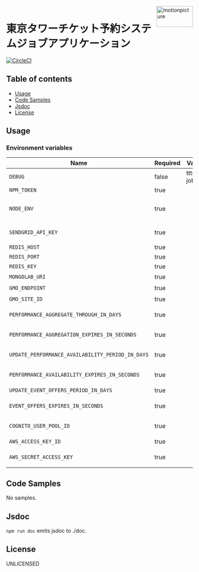<img src="https://motionpicture.jp/images/common/logo_01.svg" alt="motionpicture" title="motionpicture" align="right" height="56" width="98"/>

# 東京タワーチケット予約システムジョブアプリケーション

[![CircleCI](https://circleci.com/gh/motionpicture/ttts-jobs.svg?style=svg&circle-token=86145ada73c0363eac14e60f4449f912b6a17e09)](https://circleci.com/gh/motionpicture/ttts-jobs)


## Table of contents

* [Usage](#usage)
* [Code Samples](#code-samples)
* [Jsdoc](#jsdoc)
* [License](#license)

## Usage

### Environment variables

| Name                                             | Required | Value       | Purpose                               |
| ------------------------------------------------ | -------- | ----------- | ------------------------------------- |
| `DEBUG`                                          | false    | ttts-jobs:* | Debug                                 |
| `NPM_TOKEN`                                      | true     |             | NPM auth token                        |
| `NODE_ENV`                                       | true     |             | 環境名(development,test,productionなど) |
| `SENDGRID_API_KEY`                               | true     |             | GMOリンク決済からの戻り先エンドポイント             |
| `REDIS_HOST`                                     | true     |             | redis host                            |
| `REDIS_PORT`                                     | true     |             | redis port                            |
| `REDIS_KEY`                                      | true     |             | redis key                             |
| `MONGOLAB_URI`                                   | true     |             | mongodb接続URI                        |
| `GMO_ENDPOINT`                                   | true     |             | GMO apiのエンドポイント                       |
| `GMO_SITE_ID`                                    | true     |             | GMO サイトID                             |
| `PERFORMANCE_AGGREGATE_THROUGH_IN_DAYS`          | true     |             | 何日先までパフォーマンスごとの集計データを更新するか     |
| `PERFORMANCE_AGGREGATION_EXPIRES_IN_SECONDS`     | true     |             | パフォーマンスごとの集計データ保持期間             |
| `UPDATE_PERFORMANCE_AVAILABILITY_PERIOD_IN_DAYS` | true     |             | パフォーマンス在庫状況更新期間               |
| `PERFORMANCE_AVAILABILITY_EXPIRES_IN_SECONDS`    | true     |             | パフォーマンス在庫状況のデータ保持期間           |
| `UPDATE_EVENT_OFFERS_PERIOD_IN_DAYS`             | true     |             | イベント販売情報更新期間                  |
| `EVENT_OFFERS_EXPIRES_IN_SECONDS`                | true     |             | イベント販売情報データ保持期間               |
| `COGNITO_USER_POOL_ID`                           | true     |             | 入場アカウントを管理するCognitoユーザープールID      |
| `AWS_ACCESS_KEY_ID`                              | true     |             | AWSリソースアクセスキー                         |
| `AWS_SECRET_ACCESS_KEY`                          | true     |             | AWSリソースアクセスシークレット                     |


## Code Samples

No samples.

## Jsdoc

`npm run doc` emits jsdoc to ./doc.

## License

UNLICENSED

